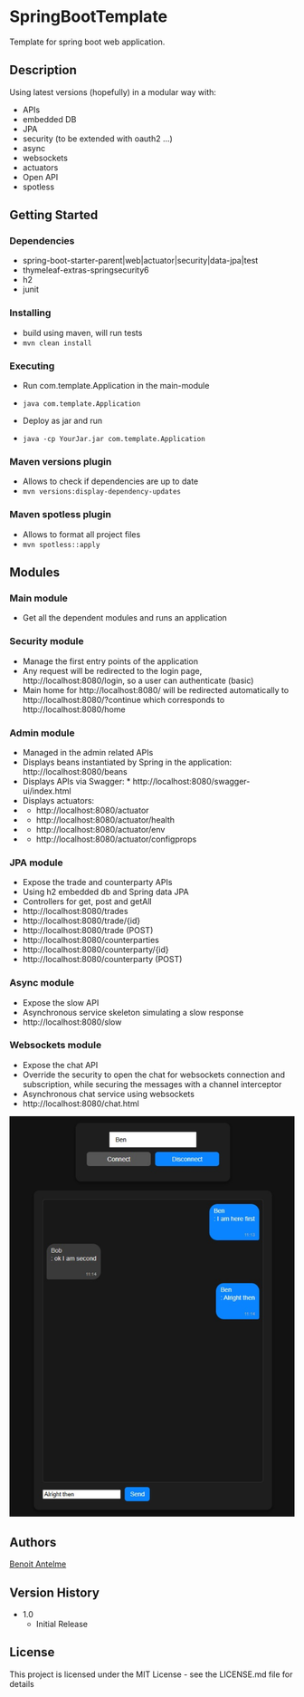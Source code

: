 # SpringBootTemplate

Template for spring boot web application.

## Description

Using latest versions (hopefully) in a modular way with:
* APIs
* embedded DB
* JPA
* security (to be extended with oauth2 ...)
* async
* websockets
* actuators
* Open API
* spotless


## Getting Started

### Dependencies

* spring-boot-starter-parent|web|actuator|security|data-jpa|test
* thymeleaf-extras-springsecurity6
* h2
* junit

### Installing

* build using maven, will run tests
* ```mvn clean install```


### Executing

* Run com.template.Application in the main-module
* ```java com.template.Application```

* Deploy as jar and run
* ```java -cp YourJar.jar com.template.Application```


### Maven versions plugin

* Allows to check if dependencies are up to date
* ```mvn versions:display-dependency-updates```


### Maven spotless plugin

* Allows to format all project files
* ```mvn spotless::apply```


## Modules


### Main module

* Get all the dependent modules and runs an application


### Security module

* Manage the first entry points of the application
* Any request will be redirected to the login page, http://localhost:8080/login, so a user can authenticate (basic)
* Main home for http://localhost:8080/ will be redirected automatically to http://localhost:8080/?continue which corresponds to http://localhost:8080/home


### Admin module

* Managed in the admin related APIs
* Displays beans instantiated by Spring in the application: http://localhost:8080/beans
* Displays APIs via Swagger: * http://localhost:8080/swagger-ui/index.html
* Displays actuators:
* * http://localhost:8080/actuator
* * http://localhost:8080/actuator/health
* * http://localhost:8080/actuator/env
* * http://localhost:8080/actuator/configprops


### JPA module

* Expose the trade and counterparty APIs
* Using h2 embedded db and Spring data JPA
* Controllers for get, post and getAll
* http://localhost:8080/trades
* http://localhost:8080/trade/{id}
* http://localhost:8080/trade (POST)
* http://localhost:8080/counterparties
* http://localhost:8080/counterparty/{id}
* http://localhost:8080/counterparty (POST)


### Async module

* Expose the slow API
* Asynchronous service skeleton simulating a slow response
* http://localhost:8080/slow


### Websockets module

* Expose the chat API
* Override the security to open the chat for websockets connection and subscription, while securing the messages 
with a channel interceptor
* Asynchronous chat service using websockets
* http://localhost:8080/chat.html

![Screenshot of the chat.](/websockets/src/main/resources/content/Chat.jpg)



## Authors

[Benoit Antelme](https://github.com/benoitantelme)


## Version History

* 1.0
    * Initial Release

## License

This project is licensed under the MIT License - see the LICENSE.md file for details